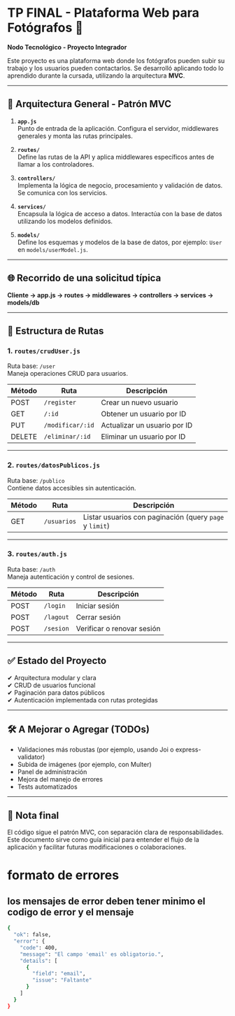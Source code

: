 # TP FINAL - Plataforma Web para Fotógrafos 📸  
**Nodo Tecnológico - Proyecto Integrador**

Este proyecto es una plataforma web donde los fotógrafos pueden subir su trabajo y los usuarios pueden contactarlos. Se desarrolló aplicando todo lo aprendido durante la cursada, utilizando la arquitectura **MVC**.

---

## 🧠 Arquitectura General - Patrón MVC

1. **`app.js`**  
   Punto de entrada de la aplicación. Configura el servidor, middlewares generales y monta las rutas principales.

2. **`routes/`**  
   Define las rutas de la API y aplica middlewares específicos antes de llamar a los controladores.

3. **`controllers/`**  
   Implementa la lógica de negocio, procesamiento y validación de datos. Se comunica con los servicios.

4. **`services/`**  
   Encapsula la lógica de acceso a datos. Interactúa con la base de datos utilizando los modelos definidos.

5. **`models/`**  
   Define los esquemas y modelos de la base de datos, por ejemplo: `User` en `models/userModel.js`.

---

## 🌐 Recorrido de una solicitud típica 
**Cliente → app.js → routes → middlewares → controllers → services → models/db**


---

## 📁 Estructura de Rutas

### 1. `routes/crudUser.js`  
Ruta base: `/user`  
Maneja operaciones CRUD para usuarios.

| Método | Ruta               | Descripción                    |
|--------|--------------------|--------------------------------|
| POST   | `/register`        | Crear un nuevo usuario         |
| GET    | `/:id`             | Obtener un usuario por ID      |
| PUT    | `/modificar/:id`   | Actualizar un usuario por ID   |
| DELETE | `/eliminar/:id`    | Eliminar un usuario por ID     |

---

### 2. `routes/datosPublicos.js`  
Ruta base: `/publico`  
Contiene datos accesibles sin autenticación.

| Método | Ruta         | Descripción                                |
|--------|--------------|--------------------------------------------|
| GET    | `/usuarios`  | Listar usuarios con paginación (query `page` y `limit`) |

---

### 3. `routes/auth.js`  
Ruta base: `/auth`  
Maneja autenticación y control de sesiones.

| Método | Ruta       | Descripción                  |
|--------|------------|------------------------------|
| POST   | `/login`   | Iniciar sesión               |
| POST   | `/lagout`  | Cerrar sesión                |
| POST   | `/sesion`  | Verificar o renovar sesión   |

---

## ✅ Estado del Proyecto

✔ Arquitectura modular y clara  
✔ CRUD de usuarios funcional  
✔ Paginación para datos públicos  
✔ Autenticación implementada con rutas protegidas

---

## 🛠️ A Mejorar o Agregar (TODOs)

- Validaciones más robustas (por ejemplo, usando Joi o express-validator)  
- Subida de imágenes (por ejemplo, con Multer)  
- Panel de administración  
- Mejora del manejo de errores  
- Tests automatizados

---

## 🧾 Nota final

El código sigue el patrón MVC, con separación clara de responsabilidades. Este documento sirve como guía inicial para entender el flujo de la aplicación y facilitar futuras modificaciones o colaboraciones.



# formato de errores
## los mensajes de error deben tener minimo el codigo de error y el mensaje
```bash
{
  "ok": false,
  "error": {
    "code": 400,
    "message": "El campo 'email' es obligatorio.",
    "details": [
      {
        "field": "email",
        "issue": "Faltante"
      }
    ]
  }
}
```